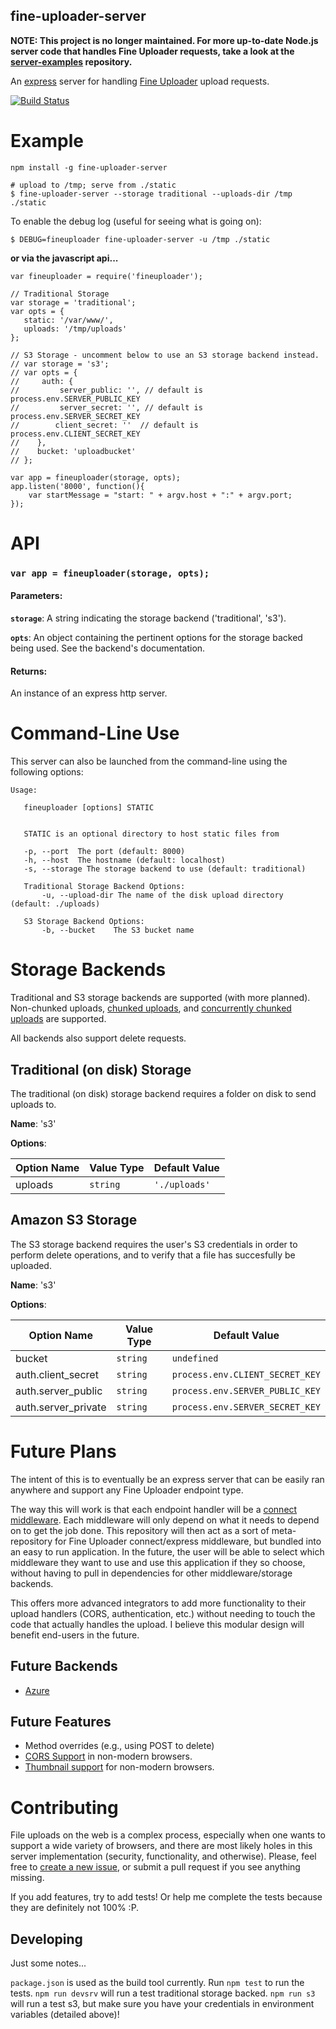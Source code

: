 fine-uploader-server
----

**NOTE: This project is no longer maintained. For more up-to-date Node.js server code that handles Fine Uploader requests, take a look at the [server-examples](https://github.com/FineUploader/server-examples/tree/master/nodejs) repository.**  

An [express](github.com/visionmedia/express) server for handling [Fine Uploader](github.com/widen/fine-uploader) upload requests.

[![Build Status](http://img.shields.io/travis/Widen/node-fine-uploader-server.svg?style=flat)](https://travis-ci.org/Widen/node-fine-uploader-server)

# Example

`npm install -g fine-uploader-server`

```
# upload to /tmp; serve from ./static
$ fine-uploader-server --storage traditional --uploads-dir /tmp ./static
```

To enable the debug log (useful for seeing what is going on):

```
$ DEBUG=fineuploader fine-uploader-server -u /tmp ./static
```

**or via the javascript api...**

```
var fineuploader = require('fineuploader');

// Traditional Storage
var storage = 'traditional';
var opts = {
   static: '/var/www/',
   uploads: '/tmp/uploads'
};

// S3 Storage - uncomment below to use an S3 storage backend instead.
// var storage = 's3';
// var opts = {
//     auth: {
//         server_public: '', // default is process.env.SERVER_PUBLIC_KEY
//         server_secret: '', // default is process.env.SERVER_SECRET_KEY
//        client_secret: ''  // default is process.env.CLIENT_SECRET_KEY
//    },
//    bucket: 'uploadbucket'
// };

var app = fineuploader(storage, opts);
app.listen('8000', function(){
    var startMessage = "start: " + argv.host + ":" + argv.port;
});
```

# API



### `var app = fineuploader(storage, opts);`


#### Parameters:

**`storage`**: A string indicating the storage backend ('traditional', 's3').

**`opts`**: An object containing the pertinent options for the storage backed being used. See the backend's documentation.

#### Returns:

An instance of an express http server.

# Command-Line Use

This server can also be launched from the command-line using the following options:

```
Usage:

   fineuploader [options] STATIC


   STATIC is an optional directory to host static files from

   -p, --port  The port (default: 8000)
   -h, --host  The hostname (default: localhost)
   -s, --storage The storage backend to use (default: traditional)

   Traditional Storage Backend Options:
       -u, --upload-dir The name of the disk upload directory (default: ./uploads)

   S3 Storage Backend Options:
       -b, --bucket    The S3 bucket name
```


# Storage Backends

Traditional and S3 storage backends are supported (with more planned). Non-chunked uploads, [chunked uploads](http://docs.fineuploader.com/branch/master/features/chunking.html), and [concurrently chunked uploads](http://docs.fineuploader.com/branch/master/features/concurrent-chunking.html) are supported.

All backends also support delete requests.

## Traditional (on disk) Storage

The traditional (on disk) storage backend requires a folder on disk to send uploads to.

**Name**: 's3'

**Options**:

| Option Name | Value Type | Default Value |
|-------------|------------|---------------|
| uploads | `string` | `'./uploads'` |

## Amazon S3 Storage

The S3 storage backend requires the user's S3 credentials in order to perform
delete operations, and to verify that a file has succesfully be uploaded.

**Name**: 's3'

**Options**:

| Option Name | Value Type | Default Value |
|-------------|------------|---------------|
| bucket | `string` | `undefined` |
| auth.client_secret | `string` | `process.env.CLIENT_SECRET_KEY` |
| auth.server_public | `string` | `process.env.SERVER_PUBLIC_KEY` |
| auth.server_private | `string` | `process.env.SERVER_SECRET_KEY` |

# Future Plans

The intent of this is to eventually be an express server that can be easily ran anywhere and support any Fine Uploader endpoint type.

The way this will work is that each endpoint handler will be a [connect middleware](http://stackoverflow.com/questions/5284340/what-is-node-js-connect-express-and-middleware). Each middleware will only depend on what it needs to depend on to get the job done. This repository will then act as a sort of meta-repository for Fine Uploader connect/express middleware, but bundled into an easy to run application. In the future, the user will be able to select which middleware they want to use and use this application if they so choose, without having to pull in dependencies for other middleware/storage backends.

This offers more advanced integrators to add more functionality to their upload handlers (CORS, authentication, etc.) without needing to touch the code that actually handles the upload. I believe this modular design will benefit end-users in the future.

## Future Backends

- [Azure](http://docs.fineuploader.com/branch/master/endpoint_handlers/azure.html)

## Future Features

- Method overrides (e.g., using POST to delete)
- [CORS Support](http://docs.fineuploader.com/branch/master/features/CORS.html) in non-modern browsers.
- [Thumbnail support](http://docs.fineuploader.com/branch/master/features/thumbnails.html) for non-modern browsers.

# Contributing

File uploads on the web is a complex process, especially when one wants to support a wide variety of browsers, and there are most likely holes in this server implementation (security, functionality, and otherwise). Please, feel free to [create a new issue](/issues/new), or submit a pull request if you see anything missing.

If you add features, try to add tests! Or help me complete the tests because they are definitely not 100% :P.

## Developing

Just some notes...

`package.json` is used as the build tool currently. Run `npm test` to run the tests. `npm run devsrv` will run a test traditional storage backed. `npm run s3` will run a test s3, but make sure you have your credentials in environment variables (detailed above)!
